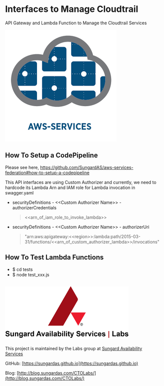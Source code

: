 

# Interfaces to Manage Cloudtrail

API Gateway and Lambda Function to Manage the Cloudtrail Services

![aws-services][aws-services-image]

## How To Setup a CodePipeline

Please see here, https://github.com/SungardAS/aws-services-federation#how-to-setup-a-codepipeline

This API interfaces are using Custom Authorizer and currently, we need to hardcode its Lambda Arn and IAM role for Lambda invocation in swagger.yaml

  - securityDefinitions - \<\<Custom Authorizer Name\>\> - authorizerCredentials

    > \<\<arn_of_iam_role_to_invoke_lambda\>\>

  - securityDefinitions - \<\<Custom Authorizer Name\>\> - authorizerUri

    > "arn:aws:apigateway:\<\<region\>\>:lambda:path/2015-03-31/functions/\<\<arn_of_custom_authorizer_lambda\>\>/invocations"

## How To Test Lambda Functions

- $ cd tests
- $ node test_xxx.js

## [![Sungard Availability Services | Labs][labs-logo]][labs-github-url]

This project is maintained by the Labs group at [Sungard Availability
Services](http://sungardas.com)

GitHub: [https://sungardas.github.io](https://sungardas.github.io)

Blog:
[http://blog.sungardas.com/CTOLabs/](http://blog.sungardas.com/CTOLabs/)

[labs-github-url]: https://sungardas.github.io
[labs-logo]: https://raw.githubusercontent.com/SungardAS/repo-assets/master/images/logos/sungardas-labs-logo-small.png
[aws-services-image]: ./docs/images/logo.png?raw=true
